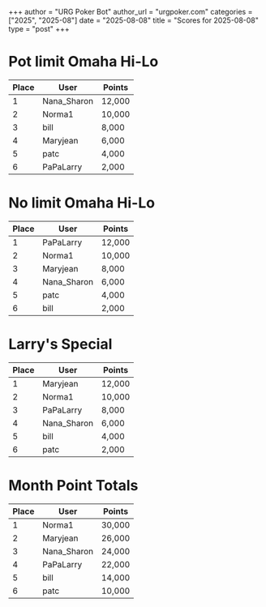 +++
author = "URG Poker Bot"
author_url = "urgpoker.com"
categories = ["2025", "2025-08"]
date = "2025-08-08"
title = "Scores for 2025-08-08"
type = "post"
+++
# Pot limit Omaha Hi-Lo

| Place | User | Points |
|-------|------|--------|
| 1 | Nana_Sharon | 12,000 |
| 2 | Norma1 | 10,000 |
| 3 | bill | 8,000 |
| 4 | Maryjean | 6,000 |
| 5 | patc | 4,000 |
| 6 | PaPaLarry | 2,000 |

# No limit Omaha Hi-Lo

| Place | User | Points |
|-------|------|--------|
| 1 | PaPaLarry | 12,000 |
| 2 | Norma1 | 10,000 |
| 3 | Maryjean | 8,000 |
| 4 | Nana_Sharon | 6,000 |
| 5 | patc | 4,000 |
| 6 | bill | 2,000 |

# Larry's Special

| Place | User | Points |
|-------|------|--------|
| 1 | Maryjean | 12,000 |
| 2 | Norma1 | 10,000 |
| 3 | PaPaLarry | 8,000 |
| 4 | Nana_Sharon | 6,000 |
| 5 | bill | 4,000 |
| 6 | patc | 2,000 |

# Month Point Totals

| Place | User | Points |
|-------|------|--------|
| 1 | Norma1 | 30,000 |
| 2 | Maryjean | 26,000 |
| 3 | Nana_Sharon | 24,000 |
| 4 | PaPaLarry | 22,000 |
| 5 | bill | 14,000 |
| 6 | patc | 10,000 |
